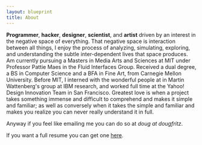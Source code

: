 ```yaml
---
layout: blueprint
title: About
---
```


**Programmer**, **hacker**, **designer**, **scientist**, and **artist** driven by an interest in the negative space of everything. That negative space is interaction between all things, I enjoy the process of analyzing, simulating, exploring, and understanding the subtle inter-dependent lives that space produces. Am currently pursuing a Masters in Media Arts and Sciences at MIT under Professor Pattie Maes in the Fluid Interfaces Group. Received a dual degree, a BS in Computer Science and a BFA in Fine Art, from Carnegie Mellon University. Before MIT, I interned with the wonderful people at in Martin Wattenberg's group at IBM research, and worked full time at the Yahoo! Design Innovation Team in San Francisco. Greatest love is when a project takes something immense and difficult to comprehend and makes it simple and familiar; as well as conversely when it takes the simple and familiar and makes you realize you can never really understand it in full.

Anyway if you feel like emailing me you can do so at *doug at dougfritz*. 

If you want a full resume you can get one [here](/resume "Resume").